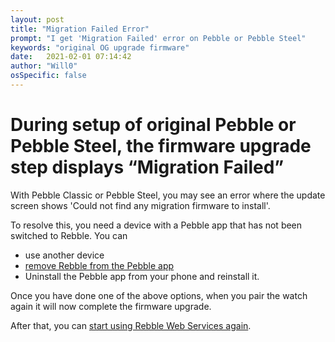 ```yaml
---
layout: post
title: "Migration Failed Error"
prompt: "I get 'Migration Failed' error on Pebble or Pebble Steel"
keywords: "original OG upgrade firmware"
date:   2021-02-01 07:14:42
author: "Will0"
osSpecific: false
---
```


# During setup of original Pebble or Pebble Steel, the firmware upgrade step displays “Migration Failed”

With Pebble Classic or Pebble Steel, you may see an error where the update screen shows 'Could not find any migration firmware to install'.   

To resolve this, you need a device with a Pebble app that has not been switched to Rebble. 
You can
- use another device
- [remove Rebble from the Pebble app](/unrebble/) 
- Uninstall the Pebble app from your phone and reinstall it.

Once you have done one of the above options, when you pair the watch again it will now complete the firmware upgrade.

After that, you can [start using Rebble Web Services again](/boot/).
